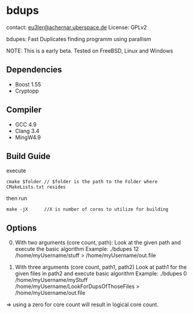 # bdups

contact: eu3ler@achernar.uberspace.de
License: GPLv2

bdupes:
Fast Duplicates finding programm using parallism

NOTE: This is a early beta. Tested on FreeBSD, Linux and Windows

Dependencies
-------------
* Boost 1.55 
* Cryptopp

Compiler
--------
* GCC 4.9 
* Clang 3.4 
* MingW4.9



Build Guide
-----------
execute
```
cmake $folder // $folder is the path to the Folder where CMakeLists.txt resides
```
then run
```
make -jX      //X is number of cores to utilize for building
```


Options
--------

0. With two arguments (core count, path):
Look at the given path and execute the basic algorithm
Example: ./bdupes 12 /home/myUsername/stuff > /home/myUsername/out.file

0. With three arguments (core count, path1, path2)
Look at path1 for the given files in path2 and execute basic algorithm
Example: ./bdupes 0 /home/myUsername/myStuff /home/myUsername/LookForDupsOfThoseFiles > /home/myUsername/out.file

=> using a zero for core count will result in logical core count.
